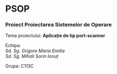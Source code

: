 # PSOP
### Proiect Proiectarea Sistemelor de Operare  
  
Tema proiectului: **Aplicație de tip port-scanner**   
  
Echipa:  
*Sd. Sg. Grigore Maria Emilia*  
*Sd. Sg. Mihali Sorin Ionuț*  
  
Grupa: C113C
